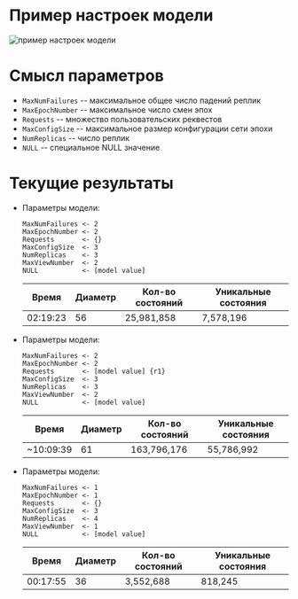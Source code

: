 # Пример настроек модели
![пример настроек модели](https://i.ibb.co/8nyFbny/Screenshot-from-2023-03-25-23-35-17.png)

# Смысл параметров
- `MaxNumFailures` -- максимальное общее число падений реплик
- `MaxEpochNumber` -- максимальное число смен эпох
- `Requests` -- множество пользовательских реквестов
- `MaxConfigSize` -- максимальное размер конфигурации сети эпохи
- `NumReplicas` -- число реплик
- `NULL` -- специальное NULL значение

# Текущие результаты
- Параметры модели:
    ```
    MaxNumFailures <- 2
    MaxEpochNumber <- 2
    Requests       <- {}
    MaxConfigSize  <- 3
    NumReplicas    <- 3
    MaxViewNumber  <- 2
    NULL           <- [model value] 
    ```
    | Время    | Диаметр | Кол-во состояний | Уникальные состояния |
    |----------|---------|------------------|----------------------|
    | 02:19:23 | 56      | 25,981,858       | 7,578,196            |

- Параметры модели:
    ```
    MaxNumFailures <- 2
    MaxEpochNumber <- 2
    Requests       <- [model value] {r1}
    MaxConfigSize  <- 3
    NumReplicas    <- 3
    MaxViewNumber  <- 2
    NULL           <- [model value] 
    ```
    | Время     | Диаметр | Кол-во состояний | Уникальные состояния |
    |-----------|---------|------------------|----------------------|
    | ~10:09:39 | 61      | 163,796,176      | 55,786,992           |

- Параметры модели:
    ```
    MaxNumFailures <- 1
    MaxEpochNumber <- 1
    Requests       <- {}
    MaxConfigSize  <- 3
    NumReplicas    <- 4
    MaxViewNumber  <- 1
    NULL           <- [model value] 
    ```
    | Время    | Диаметр | Кол-во состояний | Уникальные состояния |
    |----------|---------|------------------|----------------------|
    | 00:17:55 | 36      | 3,552,688        | 818,245              |